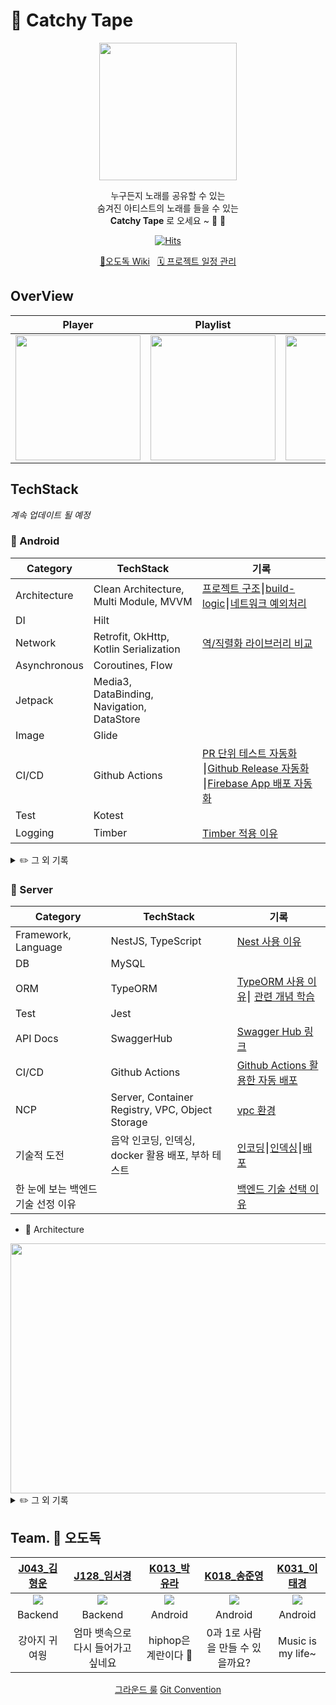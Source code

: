 # 📼 Catchy Tape
<p align="center">
<img width="220" src="https://github.com/boostcampwm2023/and04-catchy-tape/assets/62279741/155828a9-a9b3-4cdf-acc5-95efed03e2bf"/>
</p>
<div align="center">
    
누구든지 노래를 공유할 수 있는  
숨겨진 아티스트의 노래를 들을 수 있는  
**Catchy Tape** 로 오세요 ~ 📼 📼 


[![Hits](https://hits.seeyoufarm.com/api/count/incr/badge.svg?url=https%3A%2F%2Fgithub.com%2Fboostcampwm2023%2Fand04-catchy-tape&count_bg=%23BB2649&title_bg=%23555555&icon=&icon_color=%23BB2649&title=hits&edge_flat=false)](https://hits.seeyoufarm.com)
</div>

<div align="center">
    <a href="https://github.com/boostcampwm2023/and04-catchy-tape/wiki" target="_blank">🍗오도독 Wiki</a> &nbsp 
    <a href="https://github.com/orgs/boostcampwm2023/projects/39" target="_blank">🗓 프로젝트 일정 관리</a> 
</div>

## OverView
| Player  | Playlist | Upload | Search |
| ------------- | ------------- | ------------- | ------------- |
| <img width="200" src="https://github.com/boostcampwm2023/and04-catchy-tape/assets/62279741/a769d2f0-f3e1-4af4-8c97-58da38230ee7" /> | <img width="200" src="https://github.com/boostcampwm2023/and04-catchy-tape/assets/62279741/0789dab5-644d-4709-95c8-5dd4d16a5094"/> | <img width="200" src="https://github.com/boostcampwm2023/and04-catchy-tape/assets/62279741/c6443860-136d-444d-908e-94162714d81d" /> | <img width="200" src="https://github.com/boostcampwm2023/and04-catchy-tape/assets/62279741/956609bb-cfbb-4cf2-b676-89afa01e1837" />


## TechStack
*계속 업데이트 될 예정*
### 🤖 Android
| Category  | TechStack | 기록 |
| ------------- | ------------- | ------------- |
| Architecture  | Clean Architecture, Multi Module, MVVM  | [프로젝트 구조](https://tral-lalala.tistory.com/126)⎮[build-logic](https://algosketch.tistory.com/179)⎮[네트워크 예외처리](https://github.com/boostcampwm2023/and04-catchy-tape/wiki/%EB%84%A4%ED%8A%B8%EC%9B%8C%ED%81%AC-%EC%98%88%EC%99%B8-%EC%B2%98%EB%A6%AC)
| DI | Hilt | 
| Network | Retrofit, OkHttp, Kotlin Serialization | [역/직렬화 라이브러리 비교](https://github.com/boostcampwm2023/and04-catchy-tape/wiki/%EC%97%AD-%EC%A7%81%EB%A0%AC%ED%99%94-%EB%9D%BC%EC%9D%B4%EB%B8%8C%EB%9F%AC%EB%A6%AC-%EB%B9%84%EA%B5%90)
| Asynchronous | Coroutines, Flow
| Jetpack | Media3, DataBinding, Navigation, DataStore |
| Image | Glide
| CI/CD | Github Actions |[PR 단위 테스트 자동화](https://algosketch.tistory.com/178)⎮[Github Release 자동화](https://tral-lalala.tistory.com/127)⎮[Firebase App 배포 자동화](https://tral-lalala.tistory.com/128)
| Test | Kotest
| Logging | Timber | [Timber 적용 이유](https://github.com/boostcampwm2023/and04-catchy-tape/wiki/Timber%EC%9D%84-%EC%A0%81%EC%9A%A9%ED%95%9C-%EC%9D%B4%EC%9C%A0)


<details>
<summary>✏️ 그 외 기록</summary>

- [프로젝트 생성](https://github.com/boostcampwm2023/and04-catchy-tape/wiki/Android#%ED%94%84%EB%A1%9C%EC%A0%9D%ED%8A%B8-%EC%83%9D%EC%84%B1%EC%8B%9C-%EA%B3%A0%EB%A0%A4%ED%95%9C-%EB%82%B4%EC%9A%A9)

</details>


### 📡 Server
| Category  | TechStack | 기록 |
| ------------- | ------------- | -------------|
| Framework, Language | NestJS, TypeScript  | [Nest 사용 이유](https://round-caution-9fd.notion.site/Nest-8da8116bb8014a95b268ea50c9080b8d) |
| DB | MySQL  | 
| ORM | TypeORM  | [TypeORM 사용 이유](https://round-caution-9fd.notion.site/prisma-vs-TypeORM-0c8c89b3d5374405aca9e9c1db0a73b6)⎮ [관련 개념 학습](https://round-caution-9fd.notion.site/Server-624068a499114a14ba1388e198bb0dde?p=09210f9a985246639720c50e269f70a5&pm=s)|
| Test | Jest  |
| API Docs | SwaggerHub  | [Swagger Hub 링크](https://app.swaggerhub.com/apis/12201944/CatchyTapeImsi/1.0.0)
| CI/CD | Github Actions  | [Github Actions 활용한 자동 배포](https://round-caution-9fd.notion.site/Github-Action-29d0d57f5a434954b4a7b4aa8c3b57e0) |
| NCP | Server, Container Registry, VPC, Object Storage|[vpc 환경](https://round-caution-9fd.notion.site/VPC-a8eefbec2f0244629ee2a092c454ebd7) |
| 기술적 도전 |음악 인코딩, 인덱싱, docker 활용 배포, 부하 테스트| [인코딩](https://round-caution-9fd.notion.site/Cloud-Functions-d7f1528dd32146f6b8f0b255ef33ebd7)⎮[인덱싱](https://round-caution-9fd.notion.site/ERD-DB-74377ed10a2347d1ac15f181134f52a1)⎮[배포](https://round-caution-9fd.notion.site/docker-aa7522e8c5cf4b9c9135d6f6b2114fd4) |
| 한 눈에 보는 백엔드 기술 선정 이유 |  | [백엔드 기술 선택 이유](https://round-caution-9fd.notion.site/2a7b52b27e7d45cc980c1eea33a2ce09) |

- 🔧 Architecture
<img src="https://github.com/boostcampwm2023/and04-catchy-tape/assets/83707411/33a0c12d-22da-4ae3-836b-3aeb46015183" width=600 height=400 />

<details>
<summary> ✏️ 그 외 기록</summary>
    <a href="https://round-caution-9fd.notion.site/85dad9cc5a304161bfde523f62345e05">인코딩 성능 개선기</a>
    <br>
    <a href="https://round-caution-9fd.notion.site/SSH-Private-DB-9965141c545849a8bba9f2ad066bc959">ssh 터널링</a>
</details>

## Team. 🍗 오도독 

|[J043_김형운](https://github.com/khw3754)|[J128_임서경](https://github.com/Cutiepazzipozzi)|[K013_박유라](https://github.com/youlalala)|[K018_송준영](https://github.com/HamBP)|[K031_이태경](https://github.com/2taezeat)|
|:---:|:---:|:---:|:---:|:---:|
|<img src="https://github.com/khw3754.png">|<img src="https://github.com/Cutiepazzipozzi.png">|<img src="https://github.com/youlalala.png">|<img src="https://github.com/HamBP.png">|<img src="https://github.com/2taezeat.png">|
|Backend|Backend|Android|Android|Android|
|강아지 귀여웡|엄마 뱃속으로 다시 들어가고 싶네요|hiphop은 계란이다 🥚|0과 1로 사람을 만들 수 있을까요?|Music is my life~|

<div align="center">
    <a href="https://github.com/boostcampwm2023/and04-catchy-tape/wiki/%08Ground-Rule" target="_blank">그라운드 룰</a>
    <a href="https://github.com/boostcampwm2023/and04-catchy-tape/wiki/Git-Convention" target="_blank">Git Convention</a>
</div>




